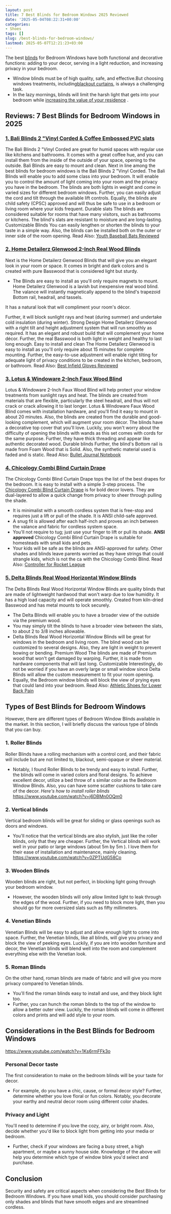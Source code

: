 ```yaml
---
layout: post
title: 7 Best Blinds for Bedroom Windows 2025 Reviewed
date: '2025-05-04T08:22:31+00:00'
categories:
- Shoes
tags: []
slug: /best-blinds-for-bedroom-windows/
lastmod: 2025-05-07T12:21:23+03:00
---
```


The best
[blinds](https://en.wikipedia.org/wiki/Window_blind)
for Bedroom Windows have both functional and decorative functions: adding to your decor, serving in a light reduction, and increasing privacy in your bedroom.
- Window blinds must be of high quality, safe, and effective.But choosing windows treatments, including[blackout curtains](https://pestpolicy.com/best-blackout-curtains/), is always a challenging task.
- In the lazy mornings, blinds will limit the harsh light that gets into your bedroom while
[increasing the value of your residence](http://www.nytimes.com/2011/12/15/garden/do-upgraded-blinds-or-curtains-help-sell-a-home-market-ready.html)
.
## Reviews: 7 Best Blinds for Bedroom Windows in 2025
### [1. Bali Blinds 2 "Vinyl Corded & Coffee Embossed PVC slats](https://www.amazon.com/dp/B00M3S8LYY/?tag=p-policy-20)
The Bali Blinds 2 "Vinyl Corded are great for humid spaces with regular use like kitchens and bathrooms.
It comes with a great coffee hue, and you can install them from the inside of the outside of your space, opening to the outside. Bali Blinds are easy to mount and clean.
Next in line among the best blinds for bedroom windows is the Bali Blinds 2 "Vinyl Corded. The Bali Blinds will enable you to add some class into your bedroom.
It will enable you to control the amount of light coming into your room and the privacy you have in the bedroom.
The blinds are both lights in weight and come in varied sizes for different bedroom windows. Further, you can easily adjust the cord and tilt through the available lift controls.
Equally, the blinds are child safety (CPSC) approved and will thus be safe to use in a bedroom or living room where your kids frequent.
Durable slats
The blinds are considered suitable for rooms that have many visitors, such as bathrooms or kitchens. The blind's slats are resistant to moisture and are long-lasting.
Customizable Blinds
You can easily lengthen or shorten the blinds to your taste in a simple way. Also, the blinds can be installed both on the outer or inner side of the room opening.
Read Also:
[Youth Baseball Bats Reviewed](https://pestpolicy.com/best-youth-baseball-bats/)
### [2. Home Detailerz Glenwood 2-Inch Real Wood Blinds](https://www.amazon.com/dp/B00FHVE922/?tag=p-policy-20)
Next is the Home Detailerz Genwood Blinds that will give you an elegant look in your room or space.
It comes in bright and dark colors and is created with pure Basswood that is considered light but sturdy.
- The Blinds are easy to install as you'll only require magnets to mount.
Home Detailerz Glenwood is a lavish but inexpensive real wood blind.
The valance will instantly magnetically append to the blind's trapezoid Bottom rail, headrail, and tassels.

It has a natural look that will compliment your room's décor.

Further, it will block sunlight rays and heat (during summer) and undertake cold insulation (during winter).
Strong Design
Home Detailerz Glenwood with a right tilt and height adjustment system that will run smoothly as required.
It has an elegant and robust build that will complement your home décor. Further, the real Basswood is both light in weight and healthy to last long enough.
Easy to install and clean
The Home Detailerz Glenwood is easy to install as you'll only require about 15 minutes for complete mounting.
Further, the easy-to-use adjustment will enable right tilting for adequate light of privacy conditions to be created in the kitchen, bedroom, or bathroom.
Read Also:
[Best Infield Gloves Reviewed](https://pestpolicy.com/best-infield-gloves/)
### [3. Lotus & Windoware 2-Inch Faux Wood Blind](https://www.amazon.com/dp/B00P84OFRC/?tag=p-policy-20)
Lotus & Windoware 2-Inch Faux Wood Blind will help protect your window treatments from sunlight rays and heat.
The blinds are created from materials that are flexible, particularly the steel headrail, and thus will not crack or crack allowing it to last longer.
Lotus & Windoware Faux Wood Blind comes with installation hardware, and you'll find it easy to mount in about 20 minutes.
Also, the blinds are created from the durable and good-looking complement, which will augment your room décor.
The blinds have a decorative top cover that you'll love.
Luckily, you won't worry about the difficulty of opening the blinds with wands as this set comes with cords for the same purpose.
Further, they have thick threading and appear like authentic decorated wood.
Durable blinds
Further, the blind's Bottom rail is made from Foam Wood that is Solid. Also, the synthetic material used is faded and is static.
Read Also:
[Bullet Journal Notebook](https://pestpolicy.com/best-bullet-journal-notebook/)
### [4. Chicology Combi Blind Curtain Drape](https://www.amazon.com/dp/B072F8TJGM/?tag=p-policy-20)
The Chicology Combi Blind Curtain Drape tops the list of the best drapes for the bedroom. It is easy to install with a simple 3-step process.
The
[Chicology Combi Blind Curtain Drape](https://www.amazon.com/dp/B072F8TJGM/?tag=p-policy-20)
is for bold decor lovers. They are dual-layered to allow a quick change from privacy to sheer through pulling the shade.
- It is minimalist with a smooth cordless system that is free-stop and requires just a lift or pull of the shade. It is ANSI child-safe approved.
- A snug fit is allowed after each half-inch and proves an inch between the valance and fabric for cordless system space.
- You'll not require to tug; just use your finger to lift or pull its shade.
**ANSI approved**
Chicology Combi Blind Curtain Drape is suitable for homesteads with small kids and pets.
- Your kids will be safe as the blinds are ANSI-approved for safety.
Other shades and blinds leave parents worried as they have strings that could strangle kids, which is not the ca with the Chicology Combi Blind.
Read Also:
[Controller for Rocket League](https://pestpolicy.com/best-controller-for-rocket-league/)
### [5. Delta Blinds Real Wood Horizontal Window Blinds](https://www.amazon.com/dp/B00ZV9OQ1E/?tag=p-policy-20)
The Delta Blinds Real Wood Horizontal Window Blinds are quality blinds that are made of lightweight hardwood that won't warp due to low humidity.
It has a high load capacity and will operate smoothly. Created from kiln-dried Basswood and has metal mounts to lock securely.
- The Delta Blinds will enable you to have a broader view of the outside via the premium wood.
- You may simply tilt the blinds to have a broader view between the slats, to about 2 to 3/8 inches allowable.
- Delta Blinds Real Wood Horizontal Window Blinds will be great for windows in the bedroom and living room.
The blind wood can be customized to several designs. Also, they are light in weight to prevent bowing or bending.
Premium Wood
The blinds are made of Premium wood that won't get damaged by warping. Further, it is made from hardware components that will last long.
Customizable
Interestingly, do not be worried if you have an overly large or small window since Delta Blinds will allow the custom measurement to fit your room opening.
- Equally, the Bedroom window blinds will block the view of prying eyes that could land into your bedroom.
Read Also:
[Athletic Shoes for Lower Back Pain](https://pestpolicy.com/best-athletic-shoes-for-lower-back-pain/)
## Types of Best Blinds for Bedroom Windows
However, there are different types of Bedroom Window Blinds available in the market. In this section, I will briefly discuss the various type of blinds that you can buy.
### 1. Roller Blinds
Roller Blinds have a rolling mechanism with a control cord, and their fabric will include but are not limited to, blackout, semi-opaque or sheer material.
- Notably, I found Roller Blinds to be trendy and easy to install. Further, the blinds will come in varied colors and floral designs.
To achieve excellent decor, utilize a bed throw of s similar color as the Bedroom Window Blinds. Also, you can have some scatter cushions to take care of the decor.
*Here's how to install roller blinds*
https://www.youtube.com/watch?v=j6DBMn0OQm0
### 2. Vertical blinds
Vertical bedroom blinds will be great for sliding or glass openings such as doors and windows.
- You'll notice that the vertical blinds are also stylish, just like the roller blinds, only that they are cheaper.
Further, the Vertical blinds will work well in your patio or large windows (about
5m by 5m
). I love them for their ease of installation and maintenance, mainly cleaning.
https://www.youtube.com/watch?v=0ZPTUdG58Co
### 3. Wooden Blinds
Wooden blinds are right, but not perfect, in blocking light going through your bedroom window.
- However, the wooden blinds will only allow limited light to leak through the edges of the wood.
Further, if you need to block more light, then you should go for more oversized slats such as fifty millimeters.
### 4. Venetian Blinds
Venetian Blinds will be easy to adjust and allow enough light to come into space. Further, the Venetian blinds, like all blinds, will give you privacy and block the view of peeking eyes.
Luckily, if you are into wooden furniture and decor, the Venetian blinds will blend well into the room and complement everything else with the Venetian look.
### 5. Roman Blinds
On the other hand, roman blinds are made of fabric and will give you more privacy compared to Venetian blinds.
- You'll find the roman blinds easy to install and use, and they block light too.
- Further, you can hunch the roman blinds to the top of the window to allow a better outer view.
Luckily, the roman blinds will come in different colors and prints and will add style to your room.
## Considerations in the Best Blinds for Bedroom Windows
https://www.youtube.com/watch?v=1Ks6rmFFk3o
### Personal Decor taste
The first consideration to make on the bedroom blinds will be your taste for decor.
- For example, do you have a chic, cause, or formal decor style?
Further, determine whether you love floral or fun colors. Notably, you decorate your earthy and neutral decor room using different color shades.
### Privacy and Light
You'll need to determine if you love the cozy, airy, or bright room. Also, decide whether you'd like to block light from getting into your media or bedroom.
- Further, check if your windows are facing a busy street, a high apartment, or maybe a sunny house side.
Knowledge of the above will help you determine which type of window blink you'd select and purchase.
## Conclusion
Security and safety are critical aspects when considering the Best Blinds for Bedroom Windows.
If you have small kids, you should consider purchasing only shades and blinds that have smooth edges and are streamlined cordless.
